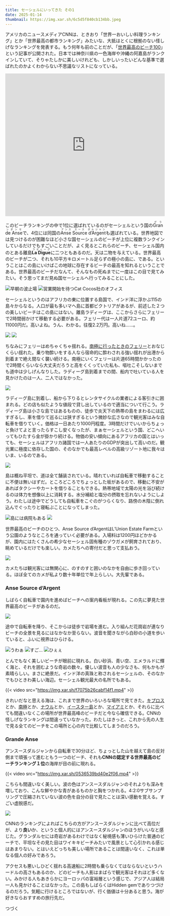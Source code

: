```yaml
---
title: セーシェルにいってきた その1
date: 2025-01-14
thumbnail: https://img.xar.sh/6c5d5f840cb134bb.jpeg
---
```


アメリカのニュースメディアCNNは、ときおり「世界一おいしい料理ランキング」とか「世界最高の都市ランキング」みたいな、大抵はとくに根拠のない怪しげなランキングを発表する。もう何年も前のことだが、「[世界最高のビーチ100](https://edition.cnn.com/travel/article/100-best-beaches/index.html)」という記事が公開された。日本では神奈川県の一色海岸や沖縄の阿嘉島がランクインしていて、そりゃたしかに美しいけれども、しかしいったいどんな基準で選ばれたのかよくわからない不思議なリストになっている。

<iframe src="https://www.google.com/maps/embed?pb=!1m18!1m12!1m3!1d12426117.18651004!2d52.43174262162133!3d1.411107457163912!2m3!1f0!2f0!3f0!3m2!1i1024!2i768!4f13.1!3m3!1m2!1s0x225c21fd70bead3b%3A0x32d3d0a0d349daf7!2z44K744O844K344Kn44Or!5e0!3m2!1sja!2sjp!4v1736667212859!5m2!1sja!2sjp" width="100%" height="450" style="border:0;" allowfullscreen="" loading="lazy" referrerpolicy="no-referrer-when-downgrade"></iframe>

このビーチランキングの中で1位に選ばれているのがセーシェルという国の<ruby>Grande Anse<rp>(</rp><rt>グランダンセ</rt><rp>)</rp></ruby>で、4位には同国の<ruby>Anse Source d’Argent<rp>(</rp><rt>アンス スース ダルジャン</rt><rp>)</rp></ruby>も選ばれている。世界地図では見つけるのが困難なほど小さな国セーシェルのビーチが上位に複数ランクインしているだけでもすごいことだが、よく見るとこれらのビーチ、セーシェル国内のとある離島<ruby>**La Digue**<rp>(</rp><rt>ラディーグ</rt><rp>)</rp></ruby>に二つともあるのだ。天は二物を与えている。世界最高のビーチが二つ、それも10平方キロメートル足らずの極小の島に、である。ということはこの島にいけばこの地球に存在するビーチの最高を知れるということである。世界最高のビーチだなんて、そんなもの死ぬまでに一度はこの目で見てみたい。そう思ってまだ見ぬ国セーシェルへ行ってみることにした。

![早朝の波止場](https://img.xar.sh/87dc8adcd1a67cd5.jpeg)
![営業開始を待つCat Cocos社のオフィス](https://img.xar.sh/a64d9673a9baae55.jpeg)

セーシェルというのはアフリカの東に位置する島国で、インド洋に浮かぶ115の島々からなる。人口が最も多いマヘ島に首都ビクトリアがあるが、前述した２つの美しいビーチはこの島にはない。離島ラディーグは、ここからさらにフェリーで2時間弱かけて移動する必要がある。フェリー代は一人片道72ユーロ、約11000円だ。高いよね。うん、わかる。往復2.2万円。高いね……。

![](https://img.xar.sh/341e65283a6cb55b.jpeg)
![](https://img.xar.sh/5fb83b06a2a257fe.jpeg)

ちなみにフェリーはめちゃくちゃ揺れる。[南極に行ったときのフェリー](/post/1641179158)とおなじくらい揺れた。乗り物酔いをする人なら宿命的に酔わされる強い揺れが出港から到着まで絶え間なく襲い続ける。南極にいくフェリーは片道65時間かかったので2時間くらいなら大丈夫だろうと高をくくっていた私も、嘔吐こそしないまでも道中は少しげんなりした。ラディーグ島到着までの間、船内で吐いている人を見かけたのは一人、二人ではなかった。

![](https://img.xar.sh/de27e95f084c1334.jpeg)

ラディーグ島に到着し、船から下りるとレンタサイクルの業者による客引きに囲まれる。どの店も似たような値段で貸し出しているので適当について行こう。ラディーグ島は小さな島ではあるものの、徒歩で炎天下の熱帯の島をまわるには広すぎるし、車を借りて巡るには狭すぎるという微妙な広さなので観光客はみな自転車を借りていく。価格は一日あたり1000円程度。3時間だけでいいからちょっと負けてよと言ったらすこし安くなったが、まぁセーシェルという国、どこへいってもひたすら金が掛かり続ける。物価の安い傾向にあるアフリカの国とはいっても、セーシェルはアフリカ諸国では一人あたりのGDPが突出して高いのだ。観光業に極度に依存した国の、そのなかでも最高レベルの高級リゾート地に我々はいま、いるのである。

![](https://img.xar.sh/31dd74cae4559dd0.jpeg)

島は概ね平坦で、道は全て舗装されている。晴れていれば自転車で移動することに不便は無いはずだ。ところどころでちょっとした坂があるので、移動に不安があればタクシーやカートを借りることもできる。熱帯地域で太陽の光を浴び続けるのは体力を想像以上に消耗する。水分補給と塩分の摂取を忘れないようにしよう。わたしは途中でどうしても自転車をこぐのがつらくなり、路傍の木陰に倒れ込んでぐったりと寝転ぶことになってしまった。

![島には病院もある](https://img.xar.sh/ef5c0360e0b6bc89.jpeg)
![](https://img.xar.sh/0ab4e7eaf4ea7229.jpeg)

世界最高のビーチのひとつ、Anse Source d’ArgentはL’Union Estate Farmという公園のようなところを通っていく必要がある。入場料は1200円ほどかかるが、園内にはたくさんの希少なセーシェル固有種のゾウガメが飼育されており、眺めているだけでも楽しい。カメたちへの寄付だと思って支払おう。

![](https://img.xar.sh/b21511cc234416d4.jpeg)

カメたちは観光客には無関心に、のすのすと囲いのなかを自由に歩き回っている。ほぼ全てのカメが私より数十年単位で年上らしい。大先輩である。

### Anse Source d’Argent

しばらく自転車で園内を進めばビーチへの案内看板が現れる。この先に夢見た世界最高のビーチがあるのだ。

![](https://img.xar.sh/50deb255c64120bb.jpeg)

途中で自転車を降り、そこからは徒歩で岩場を進む。入り組んだ花崗岩が連なりビーチの全景を見るにはなかなか至らない。波音を聞きながら白砂の小道を歩いていると、ふいに視界はひらける。

![うわぁ](https://img.xar.sh/726d497d1a5dd985.jpeg)
![すご...](https://img.xar.sh/f962d29b8a317233.jpeg)
![ひぇぇ](https://img.xar.sh/0dceb50ad8d5b674.jpeg)

とんでもなく美しいビーチが眼前に現れる。白い砂浜、青い空、エメラルドに輝く海と、それを囲むような奇岩の数々。優しい波音も人の少なさも、何もかもが素晴らしい。まさに絶景だ。インド洋の真珠と称されるセーシェルの、そのなかでもひときわ美しい海辺。セーシェル観光最大の名所でもある。

{{< video src="https://img.xar.sh/f7075b26cabf14f1.mp4" >}}

きれいだなと思える海は、これまで世界のいろいろな場所で見てきた。[キプロス](/post/1657384808)とか、[南極](/post/1641264504)とか、[ナウル](/post/1585460288)とか、[イースター島](/post/1613868196)とか、[マイアミ](/post/1641935289)とか、それらに比べても間違いなくこの場所が世界最高峰のビーチだと今なら確信できる。CNNの怪しげなランキングは間違っていなかった。わたしはきっと、これから先の人生で見る全てのビーチをこの場所と心の内で比較してしまうのだろう。

### Grande Anse

アンスースダルジャンから自転車で30分ほど、ちょっとした山を越えて島の反対側まで頑張って進むともう一つのビーチ、それも**CNNの認定する世界最高のビーチランキング１位**の海岸が目の前に現れる。

{{< video src="https://img.xar.sh/0536539bd40e2f06.mp4" >}}

こちらも間違いなく美しい。波の色はアンスースダルジャンのそれよりも深みを増しており、こんな鮮やかな青があるものかと胸をつかれる。4:2:0サブサンプリングで圧縮されていない波の色を自分の目で見たことは深い感動を覚える。すごい虚脱感だ。

![](https://img.xar.sh/1ad34bc22323adb4.jpeg)

CNNのランキングによればこちらの方がアンスースダルジャンに比べて高位だが、より**良い**か、というと個人的にはアンスースダルジャンのほうがいいなと感じた。グランダルセには奇岩があるわけではなく秘境感も薄いひらけた普通のビーチで、平坦なその見た目はワイキキビーチみたいで風景として心引かれる感じはあまりない。とはいえどっちも美しい場所であることは間違いなく、これは単なる個人の好みであろう。

アクセスも悪いしひどく揺れる高速船に2時間も乗らなくてはならないというハードルの高さもあるのか、どのビーチも人影はまばらで観光客はそれほど多くない。みかける人もあきらかにヨーロッパの富裕層という感じで、アジア人は結局一人も見かけることはなかった。この島もしばらくはHidden gemでありつづけるのだろう。気軽に行けるところではないが、行く価値は十分あると思う。海が好きならおすすめの旅行先だ。

つづく

